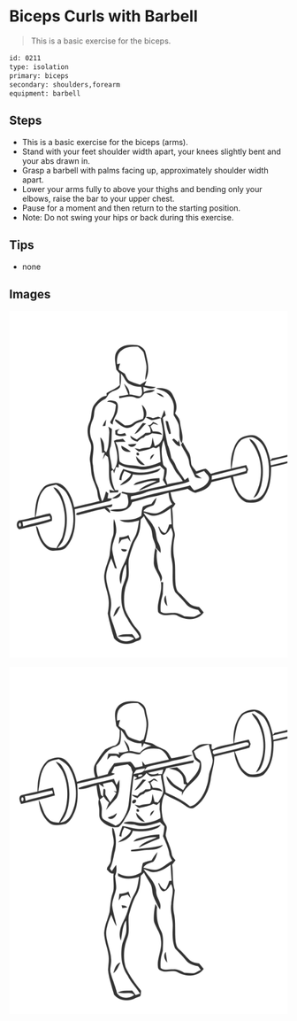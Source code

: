 # Biceps Curls with Barbell
> This is a basic exercise for the biceps.

``` 
id: 0211 
type: isolation 
primary: biceps 
secondary: shoulders,forearm 
equipment: barbell 
``` 

## Steps

 - This is a basic exercise for the biceps (arms).
 - Stand with your feet shoulder width apart, your knees slightly bent and your abs drawn in.
 - Grasp a barbell with palms facing up, approximately shoulder width apart.
 - Lower your arms fully to above your thighs and bending only your elbows, raise the bar to your upper chest.
 - Pause for a moment and then return to the starting position.
 - Note: Do not swing your hips or back during this exercise.

## Tips

 - none

## Images

![](../svg/0211-relaxation.svg)

![](../svg/0211-tension.svg)
